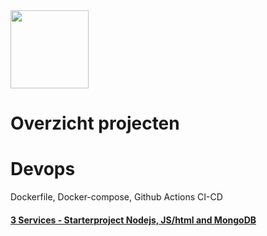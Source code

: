 <img src="https://www.vives.be/themes/custom/vives/logo.svg" width="125">

# Overzicht projecten


# Devops

Dockerfile, Docker-compose, Github Actions CI-CD
#### [3 Services - Starterproject Nodejs, JS/html and MongoDB](https://github.com/MilanVives/3services)

